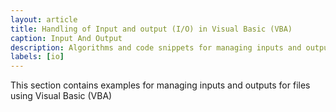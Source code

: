 ```yaml
---
layout: article
title: Handling of Input and output (I/O) in Visual Basic (VBA)
caption: Input And Output
description: Algorithms and code snippets for managing inputs and outputs (I/O) using Visual Basic (VBA)
labels: [io]
---
```

This section contains examples for managing inputs and outputs for files using Visual Basic (VBA)